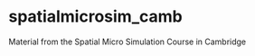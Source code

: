 spatialmicrosim_camb
====================

Material from the Spatial Micro Simulation Course in Cambridge
